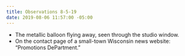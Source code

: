 ```yaml
---
title: Observations 8-5-19
date: 2019-08-06 11:57:00 -05:00
---
```


- The metallic balloon flying away, seen through the studio window.
- On the contact page of a small-town Wisconsin news website: “Promotions DePartment.”